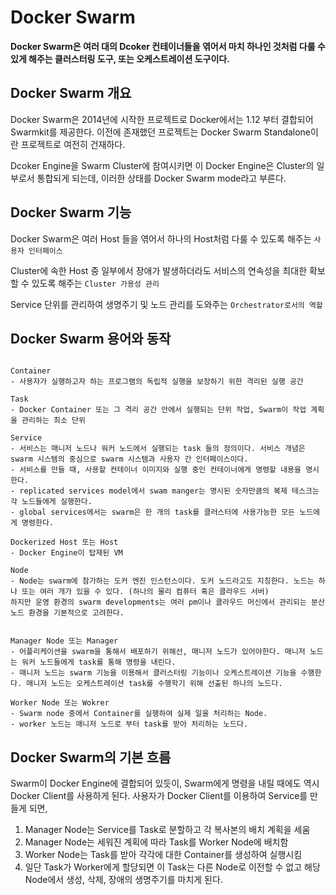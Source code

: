 Docker Swarm
=================================

**Docker Swarm은 여러 대의 Dcoker 컨테이너들을 엮어서 마치 하나인 것처럼 다룰 수 있게 해주는 클러스터링 도구, 또는 오케스트레이션 도구이다.**

## Docker Swarm 개요
Docker Swarm은 2014년에 시작한 프로젝트로 Docker에서는 1.12 부터 결합되어 Swarmkit를 제공한다. 이전에 존재했던 프로젝트는 Docker Swarm Standalone이란 프로젝트로 여전히 건재하다.

Dcoker Engine을 Swarm Cluster에 참여시키면 이 Docker Engine은 Cluster의 일부로서 통합되게 되는데, 이러한 상태를 Docker Swarm mode라고 부른다. 

## Docker Swarm 기능
Docker Swarm은 여러 Host 들을 엮어서 하나의 Host처럼 다룰 수 있도록 해주는 `사용자 인터페이스`

Cluster에 속한 Host 중 일부에서 장애가 발생하더라도 서비스의 연속성을 최대한 확보할 수 있도록 해주는 `Cluster 가용성 관리`

Service 단위를 관리하여 생명주기 및 노드 관리를 도와주는 `Orchestrator로서의 역할`


## Docker Swarm 용어와 동작

```

Container
- 사용자가 실행하고자 하는 프로그램의 독립적 실행을 보장하기 위한 격리된 실행 공간

Task
- Docker Container 또는 그 격리 공간 안에서 실행되는 단위 작업, Swarm이 작업 계획을 관리하는 최소 단위

Service
- 서비스는 매니저 노드나 워커 노드에서 실행되는 task 들의 정의이다. 서비스 개념은 swarm 시스템의 중심으로 swarm 시스템과 사용자 간 인터페이스이다.
- 서비스를 만들 때, 사용할 컨테이너 이미지와 실행 중인 컨테이너에게 명령할 내용을 명시한다.
- replicated services model에서 swam manger는 명시된 숫자만큼의 복제 테스크는 각 노드들에게 실행한다. 
- global services에서는 swarm은 한 개의 task를 클러스터에 사용가능한 모든 노드에게 명령한다.

Dockerized Host 또는 Host
- Docker Engine이 탑재된 VM

Node
- Node는 swarm에 참가하는 도커 엔진 인스턴스이다. 도커 노드라고도 지칭한다. 노드는 하나 또는 여러 개가 있을 수 있다. (하나의 물리 컴퓨터 혹은 클라우드 서버)
하지만 운영 환경의 swarm developments는 여러 pm이나 클라우드 머신에서 관리되는 분산 노드 환경을 기본적으로 고려한다.


Manager Node 또는 Manager
- 어플리케이션을 swarm을 통해서 배포하기 위해선, 매니저 노드가 있어야한다. 매니저 노드는 워커 노드들에게 task를 통해 명령을 내린다.
- 매니저 노드는 swarm 기능을 이용해서 클러스터링 기능이나 오케스트레이션 기능을 수행한다. 매니저 노드는 오케스트레이션 task를 수행학기 위해 선출된 하나의 노드다.

Worker Node 또는 Wokrer
- Swarm node 중에서 Container를 실행하여 실제 일을 처리하는 Node. 
- worker 노드는 매니저 노드로 부터 task를 받아 처리하는 노드다.
```

## Docker Swarm의 기본 흐름
Swarm이 Docker Engine에 결합되어 있듯이, Swarm에게 명령을 내릴 때에도 역시 Docker Client를 사용하게 된다. 사용자가 Docker Client를 이용하여 Service를 만들게 되면,

1. Manager Node는 Service를 Task로 분할하고 각 복사본의 배치 계획을 세움
2. Manager Node는 세워진 계획에 따라 Task를 Worker Node에 배치함
3. Worker Node는 Task를 받아 각각에 대한 Container를 생성하여 실행시킴
4. 일단 Task가 Worker에게 할당되면 이 Task는 다른 Node로 이전할 수 없고 해당 Node에서 생성, 삭제, 장애의 생명주기를 마치게 된다.


